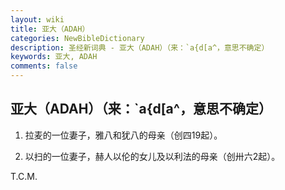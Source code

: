 ```yaml
---
layout: wiki
title: 亚大（ADAH）
categories: NewBibleDictionary
description: 圣经新词典 - 亚大（ADAH）（来：`a{d[a^，意思不确定）
keywords: 亚大, ADAH
comments: false
---
```


## 亚大（ADAH）（来：`a{d[a^，意思不确定）

1. 拉麦的一位妻子，雅八和犹八的母亲（创四19起）。

2. 以扫的一位妻子，赫人以伦的女儿及以利法的母亲（创卅六2起）。

T.C.M.
